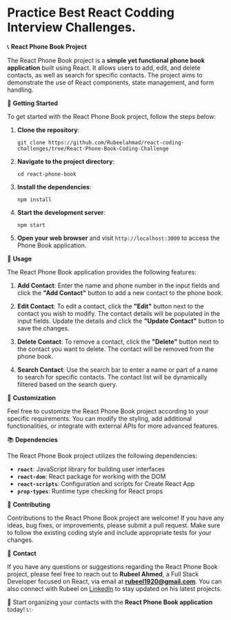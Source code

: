 # Practice Best React Codding Interview Challenges.

📞 **React Phone Book Project**

The React Phone Book project is a **simple yet functional phone book application** built using React. It allows users to add, edit, and delete contacts, as well as search for specific contacts. The project aims to demonstrate the use of React components, state management, and form handling.

🚀 **Getting Started**

To get started with the React Phone Book project, follow the steps below:

1. **Clone the repository**:
   ```
   git clone https://github.com/Rubeelahmad/react-coding-challenges/tree/React-Phone-Book-Coding-Challenge
   
   ```
2. **Navigate to the project directory**:
   ```
   cd react-phone-book
   
   ```
3. **Install the dependencies**:
   ```
   npm install
   
   ```
4. **Start the development server**:
   ```
   npm start
   
   ```
5. **Open your web browser** and visit `http://localhost:3000` to access the Phone Book application.

📝 **Usage**

The React Phone Book application provides the following features:

1. **Add Contact**: Enter the name and phone number in the input fields and click the **"Add Contact"** button to add a new contact to the phone book.

2. **Edit Contact**: To edit a contact, click the **"Edit"** button next to the contact you wish to modify. The contact details will be populated in the input fields. Update the details and click the **"Update Contact"** button to save the changes.

3. **Delete Contact**: To remove a contact, click the **"Delete"** button next to the contact you want to delete. The contact will be removed from the phone book.

4. **Search Contact**: Use the search bar to enter a name or part of a name to search for specific contacts. The contact list will be dynamically filtered based on the search query.

🔧 **Customization**

Feel free to customize the React Phone Book project according to your specific requirements. You can modify the styling, add additional functionalities, or integrate with external APIs for more advanced features.

📚 **Dependencies**

The React Phone Book project utilizes the following dependencies:

- **`react`**: JavaScript library for building user interfaces
- **`react-dom`**: React package for working with the DOM
- **`react-scripts`**: Configuration and scripts for Create React App
- **`prop-types`**: Runtime type checking for React props

🤝 **Contributing**

Contributions to the React Phone Book project are welcome! If you have any ideas, bug fixes, or improvements, please submit a pull request. Make sure to follow the existing coding style and include appropriate tests for your changes.

📧 **Contact**

If you have any questions or suggestions regarding the React Phone Book project, please feel free to reach out to **Rubeel Ahmed**, a Full Stack Developer focused on React, via email at **rubeel1920@gmail.com**. You can also connect with Rubeel on [LinkedIn](https://www.linkedin.com/in/rubeel-ahmed-32944b199/) to stay updated on his latest projects.

🌟 Start organizing your contacts with the **React Phone Book application** today! 📞✨
